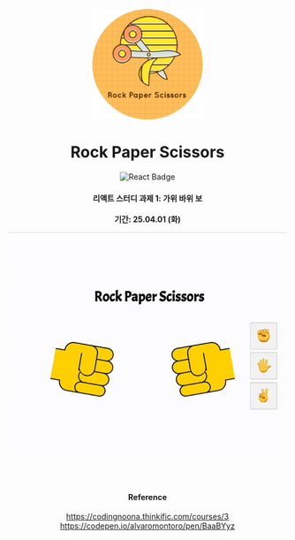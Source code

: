 
<div align="center">
  <img src="img/logo2.png" width="200px"/>
</div>

<h1 align="center">Rock Paper Scissors</h1>


<div align="center">
  <img src="https://img.shields.io/badge/React-20232A?style=for-the-badge&logo=react&logoColor=61DAFB" alt="React Badge"/>
</div>

<div align="center">
    <h4>리액트 스터디 과제 1: 가위 바위 보 </h4>
    <p><strong>기간: 25.04.01 (화)</strong></p></p>
</div>



![화면](./img/rcp.gif)


<br/>

<div align="center">

#### Reference
https://codingnoona.thinkific.com/courses/3 <br/>
https://codepen.io/alvaromontoro/pen/BaaBYyz

</div>